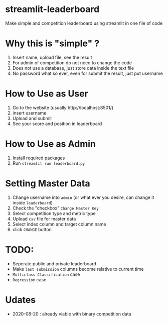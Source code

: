 # streamlit-leaderboard
Make simple and competition leaderboard using streamlit in one file of code

# Why this is "simple" ?
1. Insert name, upload file, see the result
2. For admin of competition do not need to change the code
3. Does not use a database, just store data inside the text file
4. No password what so ever, even for submit the result, just put username

# How to Use as User
1. Go to the website (usually http://localhost:8501/)
2. insert username
3. Upload and submit
4. See your score and position in leaderboard

# How to Use as Admin
1. Install required packages
2. Run `streamlit run leaderboard.py` 

# Setting Master Data
1. Change username into `admin` (or what ever you desire, can change it inside `leaderboard`)
2. Check the "checkbox" `Change Master Key`
3. Select competition type and metric type
4. Upload `csv` file for master data
5. Select index column and target column name
6. click `CHANGE` button

# TODO: 
* Seperate public and private leaderboard
* Make `last submission` columns become relative to current time
* `Multiclass Classification` case
* `Regression` case

# Udates
* 2020-08-20 : already viable with binary competition data
